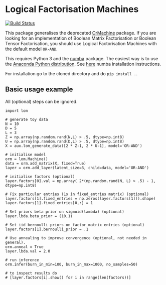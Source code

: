# Logical Factorisation Machines
[![Build Status](https://travis-ci.org/TammoR/LogicalFactorisationMachines.svg?branch=master)](https://travis-ci.org/TammoR/LogicalOperatorMachines)

This package generalises the deprecated [OrMachine](https://github.com/TammoR/ormachine) package.
If you are looking for an implementation of Boolean Matrix Factorisation or Boolean Tensor Factorisation, 
you should use Logical Factorisation Machines with the default model `OR-AND`.

This requires Python 3 and the [numba](numba.pydata.org) package.
The easiest way is to use the [Anaconda Python distribution](https://www.anaconda.com/download).
See [here](https://pypi.python.org/pypi/numba) numba installation instructions.

For installation go to the cloned directory and do `pip install .`.

## Basic usage example

All (optional) steps can be ignored.

```
import lom

# generate toy data
N = 10
D = 5
L = 3
Z = np.array(np.random.rand(N,L) > .5, dtype=np.int8)
U = np.array(np.random.rand(D,L) > .5, dtype=np.int8)
X = aux.lom_generate_data([2 * Z-1, 2 * U-1], model='OR-AND')

# initialise model
orm = lom.Machine()
data = orm.add_matrix(X, fixed=True)
layer = orm.add_layer(latent_size=3, child=data, model='OR-AND')

# initialise factors (optional)
layer.factors[0].val = np.array( 2*(np.random.rand(N, L) > .5) - 1, dtype=np.int8)

# Fix particular entries (1s in fixed_entries matrix) (optional)
layer.factors[1].fixed_entries = np.zeros(layer.factors[1]().shape)
layer.factors[1].fixed_entries[0,:] = 1

# Set priors beta prior on sigmoid(lambda) (optional)
layer.lbda.beta_prior = (10,1)

# Set iid bernoulli priors on factor matrix entries (optional)
layer.factors[1].bernoulli_prior = .1

# Use annealing to improve convergence (optional, not needed in general).
orm.anneal = True
layer.lbda.val = 2.0

# run inference
orm.infer(burn_in_min=100, burn_in_max=1000, no_samples=50)

# to inspect results do 
# [layer.factors[i].show() for i in range(len(factors))]
```
